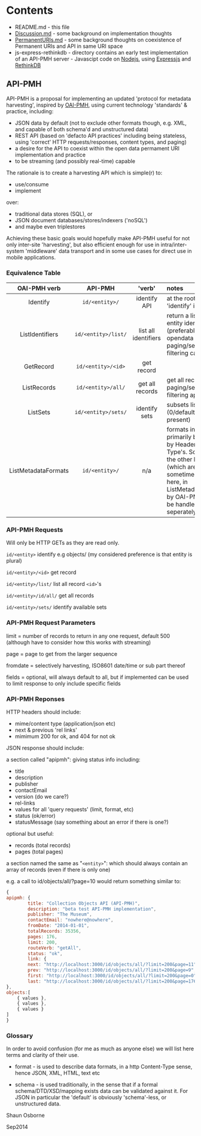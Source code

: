 # Contents

* README.md - this file
* [Discussion.md](https://github.com/museums-io/API-PMH/blob/master/Discussion.md) - some background on implementation thoughts
* [PermanentURIs.md](https://github.com/museums-io/API-PMH/blob/master/PermanentURIs.md) - some background thoughts on coexistence of Permanent URIs and API in same URI space
* js-express-rethinkdb - directory contains an early test implementation of an API-PMH server - Javascipt code on [Nodejs](http://nodejs.org/), using [Expressjs](http://expressjs.com/) and [RethinkDB](http://rethinkdb.com/)

## API-PMH

API-PMH is a proposal for implementing an updated 'protocol for metadata harvesting', inspired by [OAI-PMH](http://www.openarchives.org/pmh/), using current technology 'standards' & practice, including:

* JSON data by default (not to exclude other formats though, e.g. XML, and capable of both schema'd and unstructured data)
* REST API (based on 'defacto API practices' including being stateless, using 'correct' HTTP requests/responses, content types, and paging)
* a desire for the API to coexist within the open data permament URI implementation and practice
* to be streaming (and possibly real-time) capable

The rationale is to create a harvesting API which is simple(r) to:
* use/consume
* implement

over:
* traditional data stores (SQL), or
* JSON document databases/stores/indexers ('noSQL')
* and maybe even triplestores

Achieving these basic goals would hopefully make API-PMH useful for not only inter-site 'harvesting', but also efficient enough for use in intra/inter-system 'middleware' data transport and in some use cases for direct use in mobile applications.

### Equivalence Table

OAI-PMH verb | API-PMH | 'verb' | notes |
:-------: | :-------: | :-------: | :--------------- |
Identify | `id/<entity>/`| identify API | at the root entity url 'identify' is implied |
ListIdentifiers|`id/<entity>/list/`| list all identifiers | return a list of all entity identifiers (preferably as opendata URIs), paging/sequencing & filtering can apply|
GetRecord |`id/<entity>/<id>`| get record|
ListRecords|`id/<entity>/all/`| get all records | get all records, paging/sequencing & filtering applies |
ListSets| `id/<entity>/sets/`| identify sets | subsets listing (0/default must be present)|
ListMetadataFormats | `id/<entity>/` | n/a | formats info should primarily be handled by Header->Content-Type's. Schema's on the other hand (which are sometimes handled here, in ListMetadataFormats, by OAI-PMH) should be handled seperately. |

### API-PMH Requests

Will only be HTTP GETs as they are read only.

`id/<entity>` identify e.g objects/ 
(my considered preference is that entity is plural)

`id/<entity>/<id>` get record

`id/<entity>/list/` list all record `<id>`'s 

`id/<entity>/id/all/` get all records 

`id/<entity>/sets/` identify available sets


### API-PMH Request Parameters

limit = number of records to return in any one request, default 500 (although have to consider how this works with streaming)

page = page to get from the larger sequence

fromdate = selectively harvesting, ISO8601 date/time or sub part thereof

fields = optional, will always default to all, but if implemented can be used to limit response to only include specific fields


### API-PMH Reponses

HTTP headers should include:
* mime/content type (application/json etc)
* next & previous 'rel links'
* mimimum 200 for ok, and 404 for not ok

JSON response should include:

a section called "apipmh": giving status info including:
* title
* description
* publisher
* contactEmail
* version (do we care?)
* rel-links
* values for all 'query requests' (limit, format, etc)
* status (ok/error)
* statusMessage (say something about an error if there is one?)

optional but useful:
* records (total records)
* pages (total pages)


a section named the same as "`<entity>`": which should always contain an array of records (even if there is only one)

e.g. a call to id/objects/all/?page=10 would return something similar to:
```javascript
{
apipmh: {
        title: "Collection Objects API (API-PMH)",
        description: "beta test API-PMH implementation",
        publisher: "The Museum",
        contactEmail: "nowhere@nowhere",
        fromDate: "2014-01-01",
        totalRecords: 35356,
        pages: 176,
        limit: 200,
        routeVerb: "getAll",
        status: "ok",
        link: {
        next: "http://localhost:3000/id/objects/all/?limit=200&page=11",
        prev: "http://localhost:3000/id/objects/all/?limit=200&page=9",
        first: "http://localhost:3000/id/objects/all/?limit=200&page=0",
        last: "http://localhost:3000/id/objects/all/?limit=200&page=176"
},
objects:[
	{ values },
	{ values },
	{ values }
]
}
```

### Glossary
In order to avoid confusion (for me as much as anyone else) we will list here terms and clarity of their use.

* format - is used to describe data formats, in a http Content-Type sense, hence JSON, XML, HTML, text etc

* schema - is used traditionally, in the sense that if a formal schema/DTD/XSD/mapping exists data can be validated against it. For JSON in particular the 'default' is obviously 'schema'-less, or unstructured data.

Shaun Osborne

Sep2014
